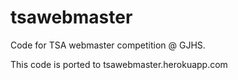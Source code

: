 # tsawebmaster
Code for TSA webmaster competition @ GJHS.

This code is ported to tsawebmaster.herokuapp.com
